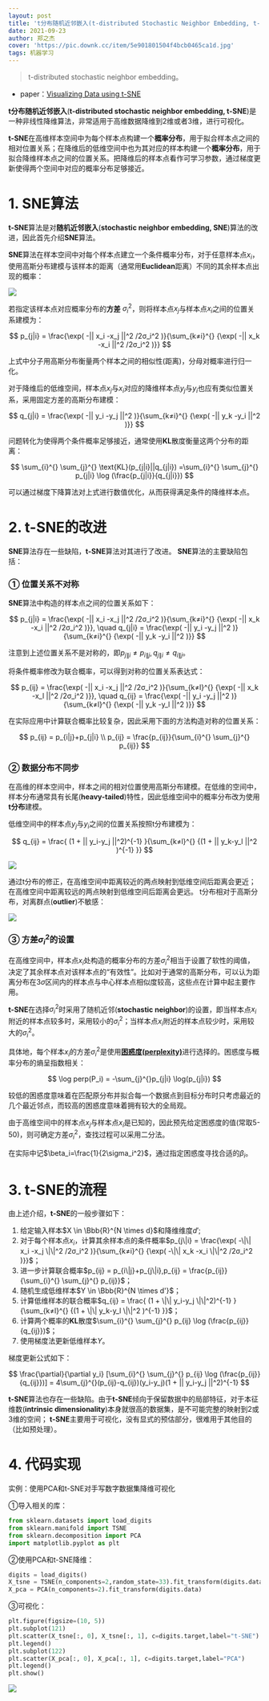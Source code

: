 ```yaml
---
layout: post
title: 't分布随机近邻嵌入(t-distributed Stochastic Neighbor Embedding, t-SNE)'
date: 2021-09-23
author: 郑之杰
cover: 'https://pic.downk.cc/item/5e901801504f4bcb0465ca1d.jpg'
tags: 机器学习
---
```


> t-distributed stochastic neighbor embedding。

- paper：[Visualizing Data using t-SNE](http://www.jmlr.org/papers/volume9/vandermaaten08a/vandermaaten08a.pdf)

**t分布随机近邻嵌入**(**t-distributed stochastic neighbor embedding, t-SNE**)是一种非线性降维算法，非常适用于高维数据降维到2维或者3维，进行可视化。

**t-SNE**在高维样本空间中为每个样本点构建一个**概率分布**，用于拟合样本点之间的相对位置关系；在降维后的低维空间中也为其对应的样本构建一个**概率分布**，用于拟合降维样本点之间的位置关系。把降维后的样本点看作可学习参数，通过梯度更新使得两个空间中对应的概率分布足够接近。

# 1. SNE算法
**t-SNE**算法是对**随机近邻嵌入**(**stochastic neighbor embedding, SNE**)算法的改进，因此首先介绍**SNE**算法。

**SNE**算法在样本空间中对每个样本点建立一个条件概率分布，对于任意样本点$x_i$，使用高斯分布建模与该样本的距离（通常用**Euclidean**距离）不同的其余样本点出现的概率：

![](https://pic.imgdb.cn/item/61dfcffa2ab3f51d914c53a7.jpg)

若指定该样本点对应概率分布的**方差** $\sigma_i^2$，则将样本点$x_j$与样本点$x_i$之间的位置关系建模为：

$$ p_{j|i} = \frac{\exp( -|| x_i -x_j ||^2 /2σ_i^2 )}{\sum_{k≠i}^{} {\exp( -|| x_k -x_i ||^2 /2σ_i^2 )}} $$

上式中分子用高斯分布衡量两个样本之间的相似性(距离)，分母对概率进行归一化。

对于降维后的低维空间，样本点$x_j$与$x_i$对应的降维样本点$y_j$与$y_i$也应有类似位置关系，采用固定方差的高斯分布建模：

$$ q_{j|i} = \frac{\exp( -|| y_i -y_j ||^2  )}{\sum_{k≠i}^{} {\exp( -|| y_k -y_i ||^2  )}} $$

问题转化为使得两个条件概率足够接近，通常使用**KL**散度衡量这两个分布的距离：

$$ \sum_{i}^{} \sum_{j}^{} \text{KL}(p_{j|i}||q_{j|i}) =\sum_{i}^{} \sum_{j}^{} p_{j|i} \log (\frac{p_{j|i}}{q_{j|i}}) $$

可以通过梯度下降算法对上式进行数值优化，从而获得满足条件的降维样本点。

# 2. t-SNE的改进
**SNE**算法存在一些缺陷，**t-SNE**算法对其进行了改进。
**SNE**算法的主要缺陷包括：

### ① 位置关系不对称

**SNE**算法中构造的样本点之间的位置关系如下：

$$ p_{j|i} = \frac{\exp( -|| x_i -x_j ||^2 /2σ_i^2 )}{\sum_{k≠i}^{} {\exp( -|| x_k -x_i ||^2 /2σ_i^2 )}}, \quad q_{j|i} = \frac{\exp( -|| y_i -y_j ||^2  )}{\sum_{k≠i}^{} {\exp( -|| y_k -y_i ||^2  )}} $$

注意到上述位置关系不是对称的，即$p_{j\|i}≠p_{i\|j}, q_{j\|i}≠q_{i\|j}$。

将条件概率修改为联合概率，可以得到对称的位置关系表达式：

$$ p_{ij} = \frac{\exp( -|| x_i -x_j ||^2 /2σ_i^2 )}{\sum_{k≠l}^{} {\exp( -|| x_k -x_l ||^2 /2σ_i^2 )}}, \quad q_{ij} = \frac{\exp( -|| y_i -y_j ||^2  )}{\sum_{k≠l}^{} {\exp( -|| y_k -y_l ||^2  )}} $$

在实际应用中计算联合概率比较复杂，因此采用下面的方法构造对称的位置关系：

$$ p_{ij} = p_{i|j}+p_{j|i} \\ p_{ij} = \frac{p_{ij}}{\sum_{i}^{} \sum_{j}^{} p_{ij}} $$

### ② 数据分布不同步

在高维的样本空间中，样本之间的相对位置使用高斯分布建模。在低维的空间中，样本分布通常具有长尾(**heavy-tailed**)特性，因此低维空间中的概率分布改为使用**t分布**建模。

低维空间中的样本点$y_j$与$y_i$之间的位置关系按照t分布建模为：

$$ q_{ij} = \frac{ (1 + || y_i-y_j ||^2)^{-1} }{\sum_{k≠l}^{} {(1 + || y_k-y_l ||^2 )^{-1} }} $$


![](https://pic.imgdb.cn/item/61dfd5932ab3f51d915194ed.jpg)

通过t分布的修正，在高维空间中距离较近的两点映射到低维空间后距离会更近；在高维空间中距离较远的两点映射到低维空间后距离会更远。
t分布相对于高斯分布，对离群点(**outlier**)不敏感：

![](http://www.datakit.cn/images/statistics/norm_t_dict.png)

### ③ 方差$\sigma_i^2$的设置

在高维空间中，样本点$x_i$处构造的概率分布的方差$\sigma_i^2$相当于设置了软性的阈值，决定了其余样本点对该样本点的“有效性”。比如对于通常的高斯分布，可以认为距离分布在$3\sigma$区间内的样本点与中心样本点相似度较高，这些点在计算中起主要作用。

**t-SNE**在选择$\sigma_i^2$时采用了随机近邻(**stochastic neighbor**)的设置，即当样本点$x_i$附近的样本点较多时，采用较小的$\sigma_i^2$；当样本点$x_i$附近的样本点较少时，采用较大的$\sigma_i^2$。

具体地，每个样本$x_i$的方差$\sigma_i^2$是使用[**困惑度(perplexity)**](https://en.wikipedia.org/wiki/Perplexity)进行选择的。困惑度与概率分布的熵呈指数相关：

$$ \log perp(P_i) = -\sum_{j}^{}p_{j|i} \log(p_{j|i}) $$

较低的困惑度意味着在匹配原分布并拟合每一个数据点到目标分布时只考虑最近的几个最近邻点，而较高的困惑度意味着拥有较大的全局观。

由于高维空间中的样本点$x_j$与样本点$x_i$是已知的，因此预先给定困惑度的值(常取5-50)，则可确定方差$\sigma_i^2$，查找过程可以采用二分法。

在实际中记$\beta_i=\frac{1}{2\sigma_i^2}$，通过指定困惑度寻找合适的$\beta_i$。

# 3. t-SNE的流程
由上述介绍，**t-SNE**的一般步骤如下：
1. 给定输入样本$X \in \Bbb{R}^{N \times d}$和降维维度$d'$;
2. 对于每个样本点$x_i$，计算其余样本点的条件概率$p_{j\|i} = \frac{\exp( -\|\| x_i -x_j \|\|^2 /2σ_i^2 )}{\sum_{k≠i}^{} {\exp( -\|\| x_k -x_i \|\|^2 /2σ_i^2 )}}$；
3. 进一步计算联合概率$p_{ij} = p_{i\|j}+p_{j\|i},p_{ij} = \frac{p_{ij}}{\sum_{i}^{} \sum_{j}^{} p_{ij}}$；
4. 随机生成低维样本$Y \in \Bbb{R}^{N \times d'}$；
5. 计算低维样本的联合概率$q_{ij} = \frac{ (1 + \|\| y_i-y_j \|\|^2)^{-1} }{\sum_{k≠l}^{} {(1 + \|\| y_k-y_l \|\|^2 )^{-1} }}$；
6. 计算两个概率的**KL**散度$\sum_{i}^{} \sum_{j}^{} p_{ij} \log (\frac{p_{ij}}{q_{ij}})$；
7. 使用梯度法更新低维样本$Y$。

梯度更新公式如下：

$$ \frac{\partial}{\partial y_i} [\sum_{i}^{} \sum_{j}^{} p_{ij} \log (\frac{p_{ij}}{q_{ij}})] = 4\sum_{j}^{}(p_{ij}-q_{ij})(y_i-y_j)(1 + || y_i-y_j ||^2)^{-1} $$


**t-SNE**算法也存在一些缺陷。由于**t-SNE**倾向于保留数据中的局部特征，对于本征维数(**intrinsic dimensionality**)本身就很高的数据集，是不可能完整的映射到2或3维的空间；
**t-SNE**主要用于可视化，没有显式的预估部分，很难用于其他目的（比如预处理）。

# 4. 代码实现
实例：使用PCA和t-SNE对手写数字数据集降维可视化

①导入相关的库：
```python
from sklearn.datasets import load_digits
from sklearn.manifold import TSNE
from sklearn.decomposition import PCA
import matplotlib.pyplot as plt
```

②使用PCA和t-SNE降维：
```python
digits = load_digits()
X_tsne = TSNE(n_components=2,random_state=33).fit_transform(digits.data)
X_pca = PCA(n_components=2).fit_transform(digits.data)
```

③可视化：
```python
plt.figure(figsize=(10, 5))
plt.subplot(121)
plt.scatter(X_tsne[:, 0], X_tsne[:, 1], c=digits.target,label="t-SNE")
plt.legend()
plt.subplot(122)
plt.scatter(X_pca[:, 0], X_pca[:, 1], c=digits.target,label="PCA")
plt.legend()
plt.show()
```
![](https://pic3.zhimg.com/80/v2-6b2ea2764ac466409899e61db3acce96_720w.png)

